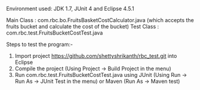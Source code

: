 Environment used: JDK 1.7, JUnit 4 and Eclipse 4.5.1 

Main Class : com.rbc.bo.FruitsBasketCostCalculator.java (which accepts the fruits bucket and calculate the cost of the bucket)
Test Class : com.rbc.test.FruitsBucketCostTest.java

Steps to test the program:-
1. Import project https://github.com/shettyshrikanth/rbc_test.git into Eclipse <br>
2. Compile the project (Using Project -> Build Project in the menu) <br>
3. Run com.rbc.test.FruitsBucketCostTest.java using JUnit (Using Run -> Run As -> JUnit Test in the menu) or Maven (Run As -> Maven test)
